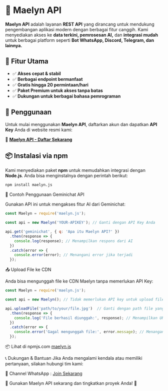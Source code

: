 # 🚀 Maelyn API  

**Maelyn API** adalah layanan **REST API** yang dirancang untuk mendukung pengembangan aplikasi modern dengan berbagai fitur canggih. Kami menyediakan akses ke **data terkini, pemrosesan AI,** dan **integrasi mudah** untuk berbagai platform seperti **Bot WhatsApp, Discord, Telegram, dan lainnya.**  

## 🔹 Fitur Utama  
- ✅ **Akses cepat & stabil**  
- ✅ **Berbagai endpoint bermanfaat**  
- ✅ **Gratis hingga 20 permintaan/hari**  
- ✅ **Paket Premium untuk akses tanpa batas**  
- ✅ **Dukungan untuk berbagai bahasa pemrograman**  

## 📌 Penggunaan  
Untuk mulai menggunakan **Maelyn API**, daftarkan akun dan dapatkan **API Key** Anda di website resmi kami:  

🔗 **[Maelyn API - Daftar Sekarang](https://maelyn.tech)**  

## 📦 Instalasi via npm  
Kami menyediakan paket **npm** untuk memudahkan integrasi dengan **Node.js**. Anda bisa menginstalnya dengan perintah berikut:  

```sh
npm install maelyn.js
```

🔧 Contoh Penggunaan Geminichat API

Gunakan API ini untuk mengakses fitur AI dari Geminichat:
```javascript
const Maelyn = require('maelyn.js');

const api = new Maelyn('YOUR-APIKEY'); // Ganti dengan API Key Anda

api.get('geminichat', { q: 'Apa itu Maelyn API?' })
  .then(response => {
    console.log(response); // Menampilkan respons dari AI
  })
  .catch(error => {
    console.error(error); // Menangani error jika terjadi
  });
```
📤 Upload File ke CDN

Anda bisa mengunggah file ke CDN Maelyn tanpa memerlukan API Key:
```javascript
const Maelyn = require('maelyn.js');

const api = new Maelyn(); // Tidak memerlukan API key untuk upload file

api.uploadFile('path/to/your/file.jpg')  // Ganti dengan path file yang ingin diunggah
  .then(response => {
    console.log('File berhasil diunggah:', response); // Menampilkan URL file
  })
  .catch(error => {
    console.error('Gagal mengunggah file:', error.message); // Menangani error
  });
```
📦 Lihat di npmjs.com [maelyn.js](https://www.npmjs.com/package/maelyn.js)

📞 Dukungan & Bantuan
Jika Anda mengalami kendala atau memiliki pertanyaan, silakan hubungi tim kami:

📢 Channel WhatsApp : [Join Sekarang](https://s.id/MaelynChannel)

📢 Gunakan Maelyn API sekarang dan tingkatkan proyek Anda! 🚀

